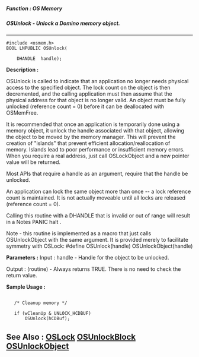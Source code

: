 ##### Function : OS Memory
##### OSUnlock - Unlock a Domino memory object.
---
```
#include <osmem.h>
BOOL LNPUBLIC OSUnlock(

	DHANDLE  handle);
```
**Description :**

OSUnlock is called to indicate that an application no longer needs physical 
access to the specified object.  The lock count on the object is then 
decremented, and the calling application must then assume that the physical 
address for that object is no longer valid.  An object must be fully unlocked 
(reference count = 0) before it can be deallocated with OSMemFree.

It is recommended that once an application is temporarily done using a memory 
object, it unlock the handle associated with that object, allowing the object 
to be moved by the memory manager.  This will prevent the creation of "islands" 
that prevent efficient allocation/reallocation of memory.  Islands lead to poor 
performance or insufficient memory errors.  When you require a real address, 
just call OSLockObject and a new pointer value will be returned.

Most APIs that require a handle as an argument, require that the handle be 
unlocked.

An application can lock the same object more than once -- a lock reference 
count is maintained.  It is not actually moveable until all locks are released 
(reference count = 0).

Calling this routine with a DHANDLE that is invalid or out of range will result 
in a Notes PANIC halt .

Note - this routine is implemented as a macro that just calls OSUnlockObject 
with the same argument.  It is provided merely to facilitate symmetry with 
OSLock:
#define OSUnlock(handle) OSUnlockObject(handle)

**Parameters :**
Input :
handle  -  Handle for the  object to be unlocked.

Output :
(routine)  -  Always returns TRUE.  There is no need to check the return value.



**Sample Usage :**
```

   /* Cleanup memory */

   if (wCleanUp & UNLOCK_HCDBUF)
       OSUnlock(hCDBuf);

```
**See Also :**
[OSLock](/domino-c-api-docs/reference/Func/OSLock)
[OSUnlockBlock](/domino-c-api-docs/reference/Func/OSUnlockBlock)
[OSUnlockObject](/domino-c-api-docs/reference/Func/OSUnlockObject)
---
